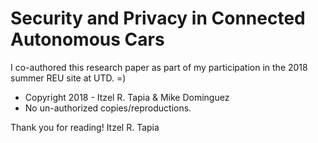 # Security and Privacy in Connected Autonomous Cars
I co-authored this research paper as part of my participation in the 2018 summer REU site at UTD. =)
- Copyright 2018 - Itzel R. Tapia & Mike Dominguez
- No un-authorized copies/reproductions. 

Thank you for reading!
Itzel R. Tapia
